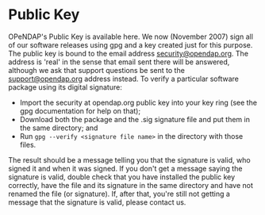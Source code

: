 # Public Key

OPeNDAP's Public Key is available here. We now (November 2007) sign all of
our software releases using gpg and a key created just for this purpose.
The public key is bound to the email address security@opendap.org.
The address is 'real' in the sense that email sent there will be answered,
although we ask that support questions be sent to the support@opendap.org
address instead. To verify a particular software package using its digital signature:

* Import the security at opendap.org public key into your key ring
(see the gpg documentation for help on that);
* Download both the package and the .sig signature file and put them
in the same directory; and
* Run `gpg --verify <signature file name>` in the directory with those files.

The result should be a message telling you that the signature is valid, who signed it and when it was signed. If you don't get a message saying the signature is valid, double check that you have installed the public key correctly, have the file and its signature in the same directory and have not renamed the file (or signature). If, after that, you're still not getting a message that the signature is valid, please contact us.